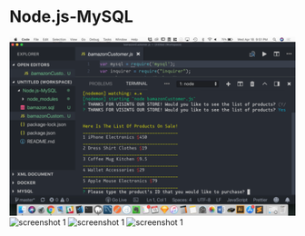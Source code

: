 # Node.js-MySQL




![Screenshot1](/image1.png)
![screenshot 1](/master/image1.png)
![screenshot 1](/master/image2.png)
![screenshot 1](/master/image3.png)
